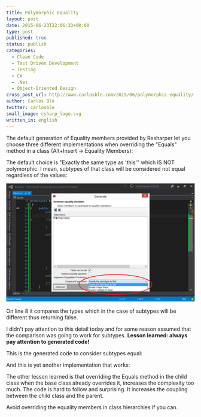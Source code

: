 ```yaml
---
title: Polymorphic Equality
layout: post
date: 2015-06-23T22:06:33+00:00
type: post
published: true
status: publish
categories:
  - Clean Code
  - Test Driven Development
  - Testing 
  - C#
  - .Net
  - Object-Oriented Design
cross_post_url: http://www.carlosble.com/2015/06/polymorphic-equality/
author: Carlos Blé
twitter: carlosble
small_image: csharp_logo.svg
written_in: english
---
```


The default generation of Equality members provided by Resharper let you choose three different implementations when overriding the "Equals" method in a class (Alt+Insert -> Equality Members):

The default choice is "Exactly the same type as 'this'" which IS NOT polymorphic. I mean, subtypes of that class will be considered not equal regardless of the values:

<img src="/assets/equalityGeneration.png" alt="equalityGeneration" />

<script src="https://gist.github.com/trikitrok/a5a8f844c56c4c8b06a5e1a03e0d211d.js"></script>

On line 8 it compares the types which in the case of subtypes will be different thus returning false.
  
I didn't pay attention to this detail today and for some reason assumed that the comparison was going to work for subtypes. **Lesson learned: always pay attention to generated code!**

This is the generated code to consider subtypes equal:

<script src="https://gist.github.com/trikitrok/05af3d2c803559b4e76b0b86bc49c207.js"></script>

And this is yet another implementation that works:

<script src="https://gist.github.com/trikitrok/259d285d44183465f21815fff07e76dd.js"></script>

The other lesson learned is that overriding the Equals method in the child class when the base class already overrides it, increases the complexity too much. The code is hard to follow and surprising. It increases the coupling between the child class and the parent.
  
Avoid overriding the equality members in class hierarchies if you can.
